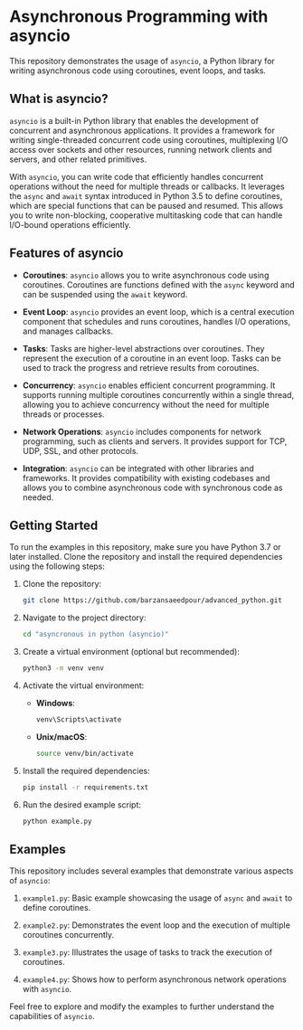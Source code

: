 
# Asynchronous Programming with asyncio

This repository demonstrates the usage of `asyncio`, a Python library for writing asynchronous code using coroutines, event loops, and tasks.

## What is asyncio?

`asyncio` is a built-in Python library that enables the development of concurrent and asynchronous applications. It provides a framework for writing single-threaded concurrent code using coroutines, multiplexing I/O access over sockets and other resources, running network clients and servers, and other related primitives.

With `asyncio`, you can write code that efficiently handles concurrent operations without the need for multiple threads or callbacks. It leverages the `async` and `await` syntax introduced in Python 3.5 to define coroutines, which are special functions that can be paused and resumed. This allows you to write non-blocking, cooperative multitasking code that can handle I/O-bound operations efficiently.

## Features of asyncio

- **Coroutines**: `asyncio` allows you to write asynchronous code using coroutines. Coroutines are functions defined with the `async` keyword and can be suspended using the `await` keyword.

- **Event Loop**: `asyncio` provides an event loop, which is a central execution component that schedules and runs coroutines, handles I/O operations, and manages callbacks.

- **Tasks**: Tasks are higher-level abstractions over coroutines. They represent the execution of a coroutine in an event loop. Tasks can be used to track the progress and retrieve results from coroutines.

- **Concurrency**: `asyncio` enables efficient concurrent programming. It supports running multiple coroutines concurrently within a single thread, allowing you to achieve concurrency without the need for multiple threads or processes.

- **Network Operations**: `asyncio` includes components for network programming, such as clients and servers. It provides support for TCP, UDP, SSL, and other protocols.

- **Integration**: `asyncio` can be integrated with other libraries and frameworks. It provides compatibility with existing codebases and allows you to combine asynchronous code with synchronous code as needed.

## Getting Started

To run the examples in this repository, make sure you have Python 3.7 or later installed. Clone the repository and install the required dependencies using the following steps:

1. Clone the repository:

   ```bash
   git clone https://github.com/barzansaeedpour/advanced_python.git
   ```

2. Navigate to the project directory:

   ```bash
   cd "asyncronous in python (asyncio)"
   ```

3. Create a virtual environment (optional but recommended):

   ```bash
   python3 -m venv venv
   ```

4. Activate the virtual environment:

   - **Windows**:

     ```bash
     venv\Scripts\activate
     ```

   - **Unix/macOS**:

     ```bash
     source venv/bin/activate
     ```

5. Install the required dependencies:

   ```bash
   pip install -r requirements.txt
   ```

6. Run the desired example script:

   ```bash
   python example.py
   ```

## Examples

This repository includes several examples that demonstrate various aspects of `asyncio`:

1. `example1.py`: Basic example showcasing the usage of `async` and `await` to define coroutines.

2. `example2.py`: Demonstrates the event loop and the execution of multiple coroutines concurrently.

3. `example3.py`: Illustrates the usage of tasks to track the execution of coroutines.

4. `example4.py`: Shows how to perform asynchronous network operations with `asyncio`.

Feel free to explore and modify the examples to further understand the capabilities of `asyncio`.

##